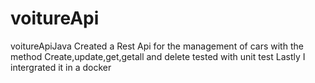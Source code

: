 # voitureApi
voitureApiJava
Created a Rest Api for the management of cars with the method Create,update,get,getall and delete
tested with unit test
Lastly I intergrated it in a docker
